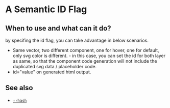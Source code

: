# A Semantic ID Flag

## When to use and what can it do?

by specifing the id flag, you can take advantage in below scenarios.

- Same vector, two different component, one for hover, one for default, only svg color is different. - in this case, you can set the id for both layer as same, so that the component code generation will not include the duplicated svg data / placeholder code.
- id="value" on generated html output.

<!-- TODO: provide more realworld usecase -->

## See also

- [`--hash`](../--hash/README.md)
